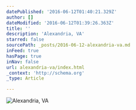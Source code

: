 ```yaml
---
datePublished: '2016-06-12T01:40:21.329Z'
author: []
dateModified: '2016-06-12T01:39:26.363Z'
title: ''
description: 'Alexandria, VA'
starred: false
sourcePath: _posts/2016-06-12-alexandria-va.md
inFeed: true
hasPage: true
inNav: false
url: alexandria-va/index.html
_context: 'http://schema.org'
_type: Article

---
```

![Alexandria, VA](https://s3-us-west-2.amazonaws.com/the-grid-img/p/f5642e58dd971fd8d488a0e3bb6c537b6a5999b2.jpg)